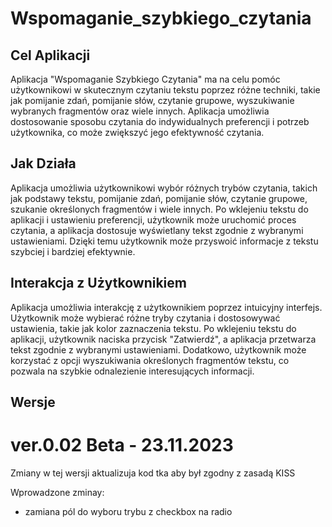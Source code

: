 # Wspomaganie_szybkiego_czytania

## Cel Aplikacji

Aplikacja "Wspomaganie Szybkiego Czytania" ma na celu pomóc użytkownikowi w skutecznym czytaniu tekstu poprzez różne techniki, takie jak pomijanie zdań, pomijanie słów, czytanie grupowe, wyszukiwanie wybranych fragmentów oraz wiele innych. Aplikacja umożliwia dostosowanie sposobu czytania do indywidualnych preferencji i potrzeb użytkownika, co może zwiększyć jego efektywność czytania.

## Jak Działa

Aplikacja umożliwia użytkownikowi wybór różnych trybów czytania, takich jak podstawy tekstu, pomijanie zdań, pomijanie słów, czytanie grupowe, szukanie określonych fragmentów i wiele innych. Po wklejeniu tekstu do aplikacji i ustawieniu preferencji, użytkownik może uruchomić proces czytania, a aplikacja dostosuje wyświetlany tekst zgodnie z wybranymi ustawieniami. Dzięki temu użytkownik może przyswoić informacje z tekstu szybciej i bardziej efektywnie.

## Interakcja z Użytkownikiem

Aplikacja umożliwia interakcję z użytkownikiem poprzez intuicyjny interfejs. Użytkownik może wybierać różne tryby czytania i dostosowywać ustawienia, takie jak kolor zaznaczenia tekstu. Po wklejeniu tekstu do aplikacji, użytkownik naciska przycisk "Zatwierdź", a aplikacja przetwarza tekst zgodnie z wybranymi ustawieniami. Dodatkowo, użytkownik może korzystać z opcji wyszukiwania określonych fragmentów tekstu, co pozwala na szybkie odnalezienie interesujących informacji.


## Wersje 

# ver.0.02 Beta - 23.11.2023

Zmiany w tej wersji aktualizuja kod tka aby był zgodny z zasadą KISS

Wprowadzone zminay:
 - zamiana pól do wyboru  trybu z checkbox na radio
